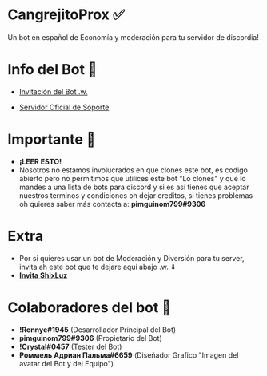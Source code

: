 # CangrejitoProx ✅
Un bot en español de Economía y moderación para tu servidor de discordia!

# Info del Bot 📃

- [Invitación del Bot .w.](https://discord.com/api/oauth2/authorize?client_id=814259639330799616&redirect_uri=https%3A%2F%2Fdiscord.com%2Foauth2%2Fauthorize%3Fclient_id%3D814259639330799616%26scope%3Dbot%26permissions%3D3490049094&response_type=code&scope=identify%20email%20guilds)

- [Servidor Oficial de Soporte](https://discord.gg/42JMqe2wHF)

# Importante 📌
- **¡LEER ESTO!**
- Nosotros no estamos involucrados en que clones este bot, es codigo abierto pero no permitimos que utilices este bot "Lo clones" y que lo mandes a una lista de bots para discord y si es así tienes que aceptar nuestros terminos y condiciones oh dejar creditos, si tienes problemas oh quieres saber más contacta a: **pimguinom799#9306** 

# Extra 
- Por si quieres usar un bot de Moderación y Diversión para tu server, invita ah este bot que te dejare aquí abajo .w. ⬇
- **[Invita ShixLuz](https://discord.com/api/oauth2/authorize?client_id=891784101143658567&redirect_uri=https%3A%2F%2Fdiscord.com%2Foauth2%2Fauthorize%3Fclient_id%3D891784101143658567%26scope%3Dbot%26permissions%3D1342565479&response_type=code&scope=identify%20email%20guilds)**

# Colaboradores del bot 🤝
- **!Rennye#1945** (Desarrollador Principal del Bot)
- **pimguinom799#9306** (Propietario del Bot)
- **!Crystal#0457** (Tester del Bot)
- **Роммель Адриан Пальма#6659** (Diseñador Grafico "Imagen del avatar del Bot y del Equipo")
